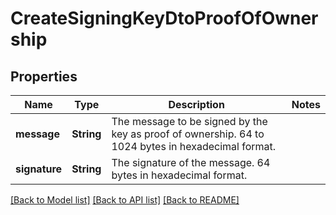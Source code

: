 # CreateSigningKeyDtoProofOfOwnership

## Properties

Name | Type | Description | Notes
------------ | ------------- | ------------- | -------------
**message** | **String** | The message to be signed by the key as proof of ownership. 64 to 1024 bytes in hexadecimal format. | 
**signature** | **String** | The signature of the message. 64 bytes in hexadecimal format. | 

[[Back to Model list]](../README.md#documentation-for-models) [[Back to API list]](../README.md#documentation-for-api-endpoints) [[Back to README]](../README.md)


